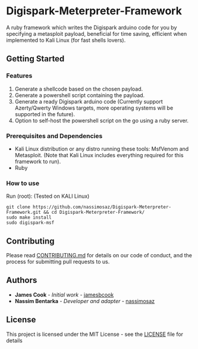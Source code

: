 # Digispark-Meterpreter-Framework
A ruby framework which writes the Digispark arduino code for you by specifying a metasploit payload, beneficial for time saving, efficient when implemented to Kali Linux (for fast shells lovers).
## Getting Started
### Features
1. Generate a shellcode based on the chosen payload.
2. Generate a powershell script containing the payload.
3. Generate a ready Digispark arduino code (Currently support Azerty/Qwerty Windows targets, more operating systems will be supported in the future).
4. Option to self-host the powershell script on the go using a ruby server.
### Prerequisites and Dependencies
- Kali Linux distribution or any distro running these tools:
  MsfVenom
  and
  Metasploit.
  (Note that Kali Linux includes everything required for this framework to run).
- Ruby
### How to use
Run (root): (Tested on KALI Linux)
```
git clone https://github.com/nassimosaz/Digispark-Meterpreter-Framework.git && cd Digispark-Meterpreter-Framework/
sudo make install
sudo digispark-msf
```
## Contributing
Please read [CONTRIBUTING.md](CONTRIBUTING.md) for details on our code of conduct, and the process for submitting pull requests to us.
## Authors
* **James Cook** - *Initial work* - [jamesbcook](https://github.com/jamesbcook)
* **Nassim Bentarka** - *Developer and adapter* - [nassimosaz](https://github.com/nassimosaz)
## License

This project is licensed under the MIT License - see the [LICENSE](LICENSE) file for details
